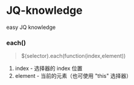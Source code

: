 # JQ-knowledge
easy JQ knowledge
### each()
>$(selector).each(function(index,element))
1. index - 选择器的 index 位置
2. element - 当前的元素（也可使用 "this" 选择器）



